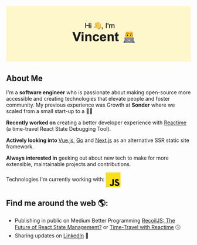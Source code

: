 <img src="imgassets/download (6).png">

## About Me
I'm a **software engineer** who is passionate about making open-source more accessible and creating technologies that elevate people and foster community. My previous experience was Growth at **Sonder** where we scaled from a small start-up to a 🦄🚀

<b>Recently worked on </b>creating a better developer experience with [Reactime](https://github.com/open-source-labs/reactime) (a  time-travel React State Debugging Tool). 

<b> Actively looking into </b> [Vue.js](https://vuejs.org/), [Go](https://golang.org/) and [Next.js](https://nextjs.org/) as an alternative SSR static site framework.

<b>Always interested in</b> geeking out about new tech to make for more extensible, maintainable projects and contributions. <br />

Technologies I'm currently working with:
<img align="center" alt="Javascript" width="40px" src="imgassets/Javscript Logo.png" />

## Find me around the web 🌎:
- Publishing in public on Medium Better Programming <a href="https://medium.com/better-programming/recoiljs-the-future-of-react-state-management-ffb1345833b6">RecoilJS: The Future of React State Management?</a> or <a href="https://medium.com/better-programming/time-traveling-state-with-reactime-6-0-53fdc3ae2a20">Time-Travel with Reactime</a> 🕔
- Sharing updates on <a href="https://www.linkedin.com/in/vnguyenucla/">LinkedIn</a> 💼
